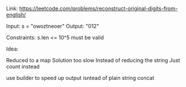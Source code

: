 Link: https://leetcode.com/problems/reconstruct-original-digits-from-english/

Input: s = "owoztneoer"
Output: "012"


Constraints:
s.len <= 10^5
must be valid


Idea:

Reduced to a map
Solution too slow
Instead of reducing the string
Just count instead

use builder to speed up output isntead of plain string concat 